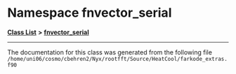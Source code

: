 
# Namespace fnvector\_serial


[**Class List**](annotated.md) **>** [**fnvector\_serial**](namespacefnvector__serial.md)





























------------------------------
The documentation for this class was generated from the following file `/home/uni06/cosmo/cbehren2/Nyx/rootfft/Source/HeatCool/farkode_extras.f90`
